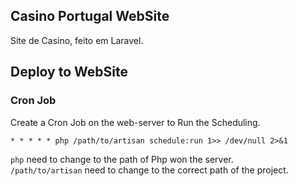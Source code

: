 ## Casino Portugal WebSite

Site de Casino, feito em Laravel.

## Deploy to WebSite

### Cron Job

Create a Cron Job on the web-server to Run the Scheduling.

```
* * * * * php /path/to/artisan schedule:run 1>> /dev/null 2>&1
```

`php` need to change to the path of Php won the server.  
`/path/to/artisan` need to change to the correct path of the project.

